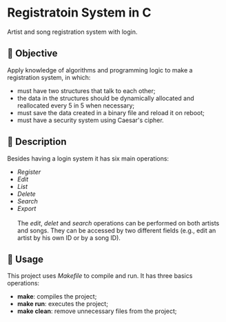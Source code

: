 
# Registratoin System in C

Artist and song registration system with login.

## 🎯 Objective
Apply knowledge of algorithms and programming logic to make a registration system, in which:
- must have two structures that talk to each other;
- the data in the structures should be dynamically allocated and reallocated every 5 in 5 when necessary;
- must save the data created in a binary file and reload it on reboot;
- must have a security system using Caesar's cipher.
## 📝 Description
Besides having a login system it has six main operations:
- *Register*
- *Edit*
- *List*
- *Delete*
- *Search*
- *Export*<br><br>The *edit*, *delet* and *search* operations can be performed on both artists and songs. They can be accessed by two different fields (e.g., edit an artist by his own ID or by a song ID).
## 🔧 Usage
This project uses *Makefile*  to compile and run.
It has three basics operations:
- **make**: compiles the project;
- **make run**: executes the project;
- **make clean**: remove unnecessary files from the project;
